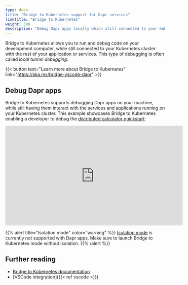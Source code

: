 ```yaml
---
type: docs
title: "Bridge to Kubernetes support for Dapr services"
linkTitle: "Bridge to Kubernetes"
weight: 300
description: "Debug Dapr apps locally which still connected to your Kubernetes cluster"
---
```


Bridge to Kubernetes allows you to run and debug code on your development computer, while still connected to your Kubernetes cluster with the rest of your application or services. This type of debugging is often called *local tunnel debugging*.

{{< button text="Learn more about Bridge to Kubernetes" link="https://aka.ms/bridge-vscode-dapr" >}}

## Debug Dapr apps

Bridge to Kubernetes supports debugging Dapr apps on your machine, while still having them interact with the services and applications running on your Kubernetes cluster. This example showcases Bridge to Kubernetes enabling a developer to debug the [distributed calculator quickstart](https://github.com/dapr/quickstarts/tree/master/tutorials/distributed-calculator):

<div class="embed-responsive embed-responsive-16by9">
<iframe width="560" height="315" src="https://www.youtube-nocookie.com/embed/rxwg-__otso" title="YouTube video player" frameborder="0" allow="accelerometer; autoplay; clipboard-write; encrypted-media; gyroscope; picture-in-picture" allowfullscreen></iframe>
</div>

{{% alert title="Isolation mode" color="warning" %}}
[Isolation mode](https://aka.ms/bridge-isolation-vscode-dapr) is currently not supported with Dapr apps. Make sure to launch Bridge to Kubernetes mode without isolation.
{{% /alert %}}

## Further reading

- [Bridge to Kubernetes documentation](https://code.visualstudio.com/docs/containers/bridge-to-kubernetes)
- [VSCode integration]({{< ref vscode >}})
